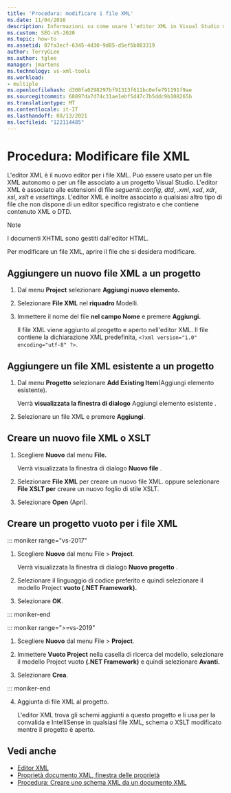 ```yaml
---
title: 'Procedura: modificare i file XML'
ms.date: 11/04/2016
description: Informazioni su come usare l'editor XML in Visual Studio modificare i file che contengono contenuto XML o DTD.
ms.custom: SEO-VS-2020
ms.topic: how-to
ms.assetid: 07fa3ecf-6345-4d30-9d85-d5ef5b083319
author: TerryGLee
ms.author: tglee
manager: jmartens
ms.technology: vs-xml-tools
ms.workload:
- multiple
ms.openlocfilehash: d308fa0298297bf91313f611bc0efe791191f9ae
ms.sourcegitcommit: 68897da7d74c31ae1ebf5d47c7b5ddc9b108265b
ms.translationtype: MT
ms.contentlocale: it-IT
ms.lasthandoff: 08/13/2021
ms.locfileid: "122114485"
---
```

# <a name="how-to-edit-xml-files"></a>Procedura: Modificare file XML

L'editor XML è il nuovo editor per i file XML. Può essere usato per un file XML autonomo o per un file associato a un progetto Visual Studio. L'editor XML è associato alle estensioni di file *seguenti:.config*, *dtd*, *.xml*, *xsd*, *xdr*, *xsl*, *xslt* e *vssettings*. L'editor XML è inoltre associato a qualsiasi altro tipo di file che non dispone di un editor specifico registrato e che contiene contenuto XML o DTD.

> [!NOTE]
> I documenti XHTML sono gestiti dall'editor HTML.

Per modificare un file XML, aprire il file che si desidera modificare.

## <a name="add-a-new-xml-file-to-a-project"></a>Aggiungere un nuovo file XML a un progetto

1. Dal menu **Project** selezionare **Aggiungi nuovo elemento.**

2. Selezionare **File XML** nel **riquadro** Modelli.

3. Immettere il nome del file **nel campo Nome** e premere **Aggiungi.**

   Il file XML viene aggiunto al progetto e aperto nell'editor XML. Il file contiene la dichiarazione XML predefinita, `<?xml version="1.0" encoding="utf-8" ?>`.

## <a name="add-an-existing-xml-file-to-a-project"></a>Aggiungere un file XML esistente a un progetto

1. Dal menu **Progetto** selezionare **Add Existing Item**(Aggiungi elemento esistente).

   Verrà **visualizzata la finestra di dialogo** Aggiungi elemento esistente .

2. Selezionare un file XML e premere **Aggiungi**.

## <a name="create-a-new-xml-or-xslt-file"></a>Creare un nuovo file XML o XSLT

1. Scegliere **Nuovo** dal menu **File.**

   Verrà visualizzata la finestra di dialogo **Nuovo file** .

2. Selezionare **File XML** per creare un nuovo file XML. oppure selezionare **File XSLT per** creare un nuovo foglio di stile XSLT.

3. Selezionare **Open** (Apri).

## <a name="create-an-empty-project-for-xml-files"></a>Creare un progetto vuoto per i file XML

::: moniker range="vs-2017"

1. Scegliere **Nuovo** dal  menu File > **Project**.

   Verrà visualizzata la finestra di dialogo **Nuovo progetto** .

2. Selezionare il linguaggio di codice preferito e quindi selezionare il modello Project **vuoto (.NET Framework).**

3. Selezionare **OK**.

::: moniker-end

::: moniker range=">=vs-2019"

1. Scegliere **Nuovo** dal  menu File > **Project**.

2. Immettere **Vuoto Project** nella casella di ricerca del modello, selezionare il modello Project vuoto **(.NET Framework)** e quindi selezionare **Avanti.**

3. Selezionare **Crea**.

::: moniker-end

4. Aggiunta di file XML al progetto.

   L'editor XML trova gli schemi aggiunti a questo progetto e li usa per la convalida e IntelliSense in qualsiasi file XML, schema o XSLT modificato mentre il progetto è aperto.

## <a name="see-also"></a>Vedi anche

- [Editor XML](../xml-tools/xml-editor.md)
- [Proprietà documento XML, finestra delle proprietà](../xml-tools/xml-document-properties-properties-window.md)
- [Procedura: Creare uno schema XML da un documento XML](../xml-tools/how-to-create-an-xml-schema-from-an-xml-document.md)
